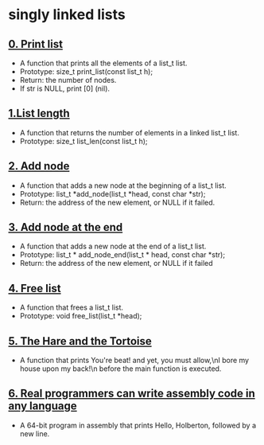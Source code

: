 # singly linked lists

## [0. Print list](0-print_list.c)

- A function that prints all the elements of a list_t list.
- Prototype: size_t print_list(const list_t h);
- Return: the number of nodes.
- If str is NULL, print [0] (nil). 

## [1.List length](1-list_len.c)

- A function that returns the number of elements in a linked list_t list.
- Prototype: size_t list_len(const list_t h);

## [2. Add node](2-add_node.c)

- A function that adds a new node at the beginning of a list_t list.
- Prototype: list_t *add_node(list_t *head, const char *str);
- Return: the address of the new element, or NULL if it failed.


## [3. Add node at the end](3-add_node_end.c)

- A function that adds a new node at the end of a list_t list.
- Prototype: list_t * add_node_end(list_t * head, const char *str);
- Return: the address of the new element, or NULL if it failed


## [4. Free list](4-free_list.c)

- A function that frees a list_t list.
- Prototype: void free_list(list_t *head);

## [5. The Hare and the Tortoise](100-first.c)

- A function that prints You're beat! and yet, you must allow,\nI bore my house upon my back!\n before the main function is executed.

## [6. Real programmers can write assembly code in any language](101-hello_holberton.asm)
- A 64-bit program in assembly that prints Hello, Holberton, followed by a new line.
